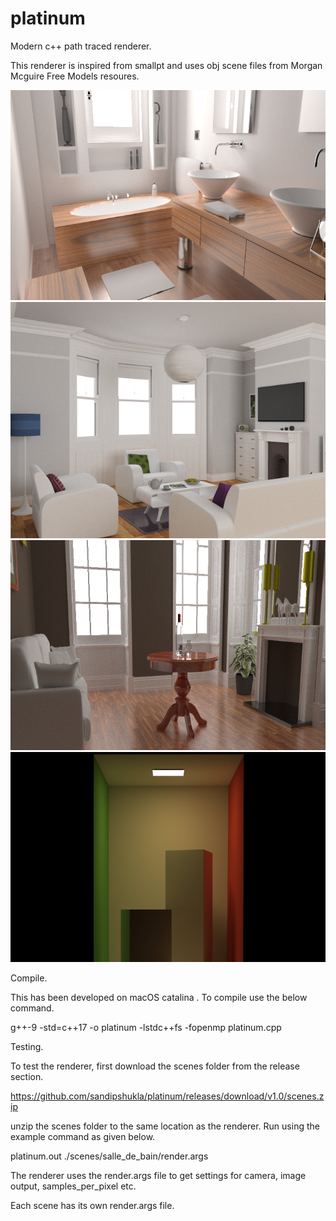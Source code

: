 # platinum
Modern c++ path traced renderer.

This renderer is inspired from smallpt 
and uses obj scene files from Morgan Mcguire Free Models resoures.

![salle_de_bain_8192spp](https://github.com/sandipshukla/platinum/blob/master/render_images/salle_de_bain_8192spp.png)
![living_room_1024spp](https://github.com/sandipshukla/platinum/blob/master/render_images/living_room_1024spp.png)
![fireplace_room_1024spp](https://github.com/sandipshukla/platinum/blob/master/render_images/fireplace_room_1024spp.png)
![cornell_box_original_1024spp](https://github.com/sandipshukla/platinum/blob/master/render_images/cornell_box_original_1024spp.png)

Compile.

This has been developed on macOS catalina . To compile use the below command.

g++-9 -std=c++17 -o platinum -lstdc++fs -fopenmp platinum.cpp

Testing.

To test the renderer, first download the scenes folder from the release section.

https://github.com/sandipshukla/platinum/releases/download/v1.0/scenes.zip

unzip the scenes folder to the same location as the renderer. Run using the example command as given below.

platinum.out ./scenes/salle_de_bain/render.args

The renderer uses the render.args file to get settings for camera, image output, samples_per_pixel etc.

Each scene has its own render.args file.

